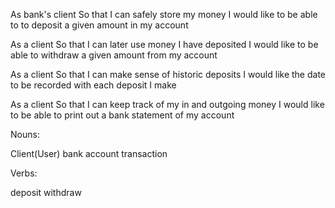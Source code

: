 As bank's client
So that I can safely store my money
I would like to be able to to deposit a given amount in my account

As a client
So that I can later use money I have deposited
I would like to be able to withdraw a given amount from my account

As a client
So that I can make sense of historic deposits
I would like the date to be recorded with each deposit I make

As a client
So that I can keep track of my in and outgoing money
I would like to be able to print out a bank statement of my account




Nouns:

Client(User)
bank account
transaction

Verbs:

deposit
withdraw
